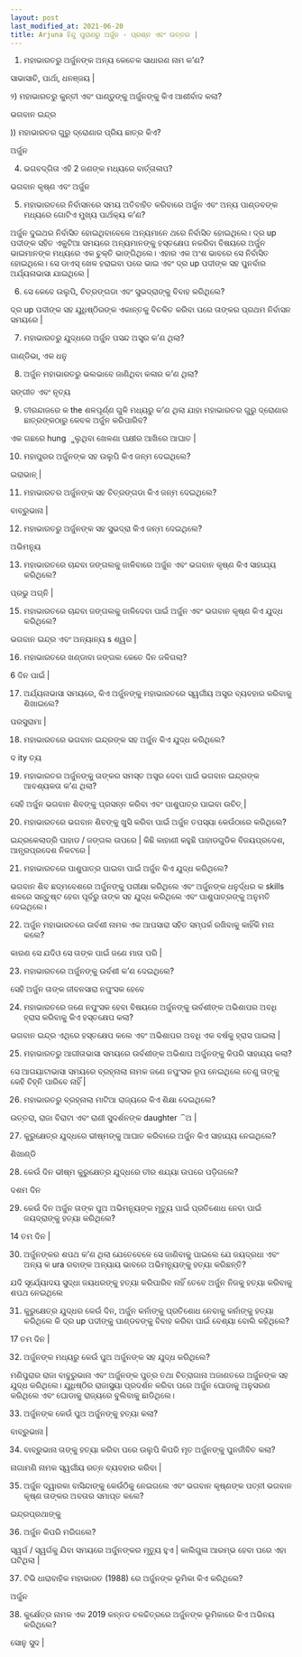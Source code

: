 ```yaml
---
layout: post
last_modified_at: 2021-06-20
title: Arjuna ହିନ୍ଦୁ ପୁରାଣରୁ ଅର୍ଜୁନ - ପ୍ରଶ୍ନ ଏବଂ ଉତ୍ତର |
---
```


1) ମହାଭାରତରୁ ଅର୍ଜୁନଙ୍କ ଅନ୍ୟ କେତେକ ସାଧାରଣ ନାମ କ’ଣ?

ସାଭାସାଚି, ପାର୍ଥା, ଧନଞ୍ଜୟ |

୨) ମହାଭାରତରୁ କୁନ୍ତୀ ଏବଂ ପାଣ୍ଡୁଙ୍କୁ ଅର୍ଜୁନଙ୍କୁ କିଏ ଆଶୀର୍ବାଦ କଲା?

ଭଗବାନ ଇନ୍ଦ୍ର

)) ମହାଭାରତର ଗୁରୁ ଦ୍ରୋଣାର ପ୍ରିୟ ଛାତ୍ର କିଏ?

ଅର୍ଜୁନ

4) ଭଗବଦ୍ଗିତା ଏହି 2 ଜଣଙ୍କ ମଧ୍ୟରେ ବାର୍ତ୍ତାଳାପ?

ଭଗବାନ କୃଷ୍ଣ ଏବଂ ଅର୍ଜୁନ

5) ମହାଭାରତରେ ନିର୍ବାସନରେ ସମୟ ଅତିବାହିତ କରିବାରେ ଅର୍ଜୁନ ଏବଂ ଅନ୍ୟ ପାଣ୍ଡବଙ୍କ ମଧ୍ୟରେ ଗୋଟିଏ ମୁଖ୍ୟ ପାର୍ଥକ୍ୟ କ’ଣ?

ଅର୍ଜୁନ ଦୁଇଥର ନିର୍ବାସିତ ହୋଇଥିବାବେଳେ ଅନ୍ୟମାନେ ଥରେ ନିର୍ବାସିତ ହୋଇଥିଲେ। ଦ୍ର up ପଦୀଙ୍କ ସହିତ ଏକୁଟିଆ ସମୟରେ ଅନ୍ୟମାନଙ୍କୁ ହସ୍ତକ୍ଷେପ ନକରିବା ବିଷୟରେ ଅର୍ଜୁନ ଭାଇମାନଙ୍କ ମଧ୍ୟରେ ଏକ ଚୁକ୍ତି ଭାଙ୍ଗିଥିଲେ। ଏହାର ଏକ ଅଂଶ ଭାବରେ ସେ ନିର୍ବାସିତ ହୋଇଥିଲେ। ସେ ଡାଏସ୍ ଖେଳ ହରାଇବା ପରେ ଭାଇ ଏବଂ ଦ୍ର up ପଦୀଙ୍କ ସହ ପୁନର୍ବାର ଅର୍ଯ୍ୟନାଭାସା ଯାଇଥିଲେ |

6) ସେ କେବେ ଉଲୁପି, ଚିତ୍ରଙ୍ଗଡା ଏବଂ ସୁଭଦ୍ରାଙ୍କୁ ବିବାହ କରିଥିଲେ?

ଦ୍ର up ପଦୀଙ୍କ ସହ ଯୁଧିଷ୍ଠିରଙ୍କ ଏକାନ୍ତକୁ ବିଚଳିତ କରିବା ପରେ ତାଙ୍କର ପ୍ରଥମ ନିର୍ବାସନ ସମୟରେ |

7) ମହାଭାରତରୁ ଯୁଦ୍ଧରେ ଅର୍ଜୁନ ପସନ୍ଦ ଅସ୍ତ୍ର କ’ଣ ଥିଲା?

ଗାଣ୍ଡିଭା, ଏକ ଧନୁ

8) ଅର୍ଜୁନ ମହାଭାରତରୁ ଭଲଭାବେ ଜାଣିଥିବା କଳାର କ’ଣ ଥିଲା?

ସଙ୍ଗୀତ ଏବଂ ନୃତ୍ୟ

9) ତୀରନ୍ଦାଜରେ କ the ଶଳପୂର୍ଣ୍ଣ ଗୁଳି ମଧ୍ୟରୁ କ’ଣ ଥିଲା ଯାହା ମହାଭାରତର ଗୁରୁ ଦ୍ରୋଣାର ଛାତ୍ରଙ୍କଠାରୁ କେବଳ ଅର୍ଜୁନ କରିପାରିବ?

ଏକ ଗଛରେ hung ୁଲୁଥିବା ଖେଳଣା ପକ୍ଷୀର ଆଖିରେ ଆଘାତ |

10) ମହାପୁରର ଅର୍ଜୁନଙ୍କ ସହ ଉଲୁପି କିଏ ଜନ୍ମ ଦେଇଥିଲେ?

ଇରାଭାନ୍ |

11) ମହାଭାରତର ଅର୍ଜୁନଙ୍କ ସହ ଚିତ୍ରଙ୍ଗଡା କିଏ ଜନ୍ମ ଦେଇଥିଲେ?

ବାବ୍ରୁଭାନା |

12) ମହାଭାରତରୁ ଅର୍ଜୁନଙ୍କ ସହ ସୁଭଦ୍ରା କିଏ ଜନ୍ମ ଦେଇଥିଲେ?

ଅଭିମନ୍ୟୁ

13) ମହାଭାରତରେ ଚାନ୍ଦବା ଜଙ୍ଗଲକୁ ଜାଳିବାରେ ଅର୍ଜୁନ ଏବଂ ଭଗବାନ କୃଷ୍ଣ କିଏ ସାହାଯ୍ୟ କରିଥିଲେ?

ପ୍ରଭୁ ଅଗ୍ନି |

15) ମହାଭାରତରେ ଚାନ୍ଦବା ଜଙ୍ଗଲକୁ ଜାଳିଦେବା ପାଇଁ ଅର୍ଜୁନ ଏବଂ ଭଗବାନ କୃଷ୍ଣ କିଏ ଯୁଦ୍ଧ କରିଥିଲେ?

ଭଗବାନ ଇନ୍ଦ୍ର ଏବଂ ଅନ୍ୟାନ୍ୟ s ଶ୍ୱର |

16) ମହାଭାରତରେ ଖଣ୍ଡାବା ଜଙ୍ଗଲ କେତେ ଦିନ ଜଳିଗଲା?

6 ଦିନ ପାଇଁ |

17) ଅର୍ଯ୍ୟନାଭାସା ସମୟରେ, କିଏ ଅର୍ଜୁନଙ୍କୁ ମହାଭାରତରେ ସ୍ୱର୍ଗୀୟ ଅସ୍ତ୍ର ବ୍ୟବହାର କରିବାକୁ ଶିଖାଇଲେ?

ପରସୁରାମା |

18) ମହାଭାରତରେ ଭଗବାନ ଇନ୍ଦ୍ରଙ୍କ ସହ ଅର୍ଜୁନ କିଏ ଯୁଦ୍ଧ କରିଥିଲେ?

ଦ ity ତ୍ୟ

19) ମହାଭାରତର ଅର୍ଜୁନଙ୍କୁ ତାଙ୍କର ସମସ୍ତ ଅସ୍ତ୍ର ଦେବା ପାଇଁ ଭଗବାନ ଇନ୍ଦ୍ରଙ୍କ ଆବଶ୍ୟକତା କ’ଣ ଥିଲା?

ସେହି ଅର୍ଜୁନ ଭଗବାନ ଶିବଙ୍କୁ ପ୍ରସନ୍ନ କରିବା ଏବଂ ପାଶୁପାତ୍ର ପାଇବା ଉଚିତ୍ |

20) ମହାଭାରତରେ ଭଗବାନ ଶିବଙ୍କୁ ଖୁସି କରିବା ପାଇଁ ଅର୍ଜୁନ ତପସ୍ୟା କେଉଁଠାରେ କରିଥିଲେ?

ଇନ୍ଦ୍ରକେଲାଡ୍ରି ପାହାଡ / ଜଙ୍ଗଲ ଉପରେ | କିଛି କାହାଣୀ କହୁଛି ପାହାଡଗୁଡିକ ବିଜୟପ୍ରଦେଶ, ଆନ୍ଧ୍ରପ୍ରଦେଶ ନିକଟରେ |

21) ମହାଭାରତରେ ପାଶୁପାତ୍ର ପାଇବା ପାଇଁ ଅର୍ଜୁନ କିଏ ଯୁଦ୍ଧ କରିଥିଲେ?

ଭଗବାନ ଶିବ ଛଦ୍ମବେଶରେ ଅର୍ଜୁନଙ୍କୁ ପରୀକ୍ଷା କରିଥିଲେ ଏବଂ ଅର୍ଜୁନଙ୍କ ଧନୁର୍ଦ୍ଧର କ skills ଶଳରେ ସନ୍ତୁଷ୍ଟ ହେବା ପୂର୍ବରୁ ତାଙ୍କ ସହ ଯୁଦ୍ଧ କରିଥିଲେ ଏବଂ ପାଶୁପାତ୍ରଙ୍କୁ ଅନୁମତି ଦେଇଥିଲେ।

22) ଅର୍ଜୁନ ମହାଭାରତରେ ଉର୍ବଶୀ ନାମକ ଏକ ଆପସାରା ସହିତ ସମ୍ପର୍କ ରଖିବାକୁ କାହିଁକି ମନା କଲେ?

କାରଣ ସେ ଯଦିଓ ସେ ତାଙ୍କ ପାଇଁ ଜଣେ ମାତା ପରି |

23) ମହାଭାରତରେ ଅର୍ଜୁନଙ୍କୁ ଉର୍ବଶୀ କ’ଣ ଦେଇଥିଲେ?

ସେହି ଅର୍ଜୁନ ତାଙ୍କ ଜୀବନସାରା ନପୁଂସକ ହେବେ

24) ମହାଭାରତରେ ଜଣେ ନପୁଂସକ ହେବା ବିଷୟରେ ଅର୍ଜୁନଙ୍କୁ ଉର୍ବଶୀଙ୍କ ଅଭିଶାପର ଅବଧି ହ୍ରାସ କରିବାକୁ କିଏ ହସ୍ତକ୍ଷେପ କଲା?

ଭଗବାନ ଇନ୍ଦ୍ର ଏଥିରେ ହସ୍ତକ୍ଷେପ କଲେ ଏବଂ ଅଭିଶାପର ଅବଧି ଏକ ବର୍ଷକୁ ହ୍ରାସ ପାଇଲା |

25) ମହାଭାରତରୁ ଆଗୀତାଭାସା ସମୟରେ ଉର୍ବଶୀଙ୍କ ଅଭିଶାପ ଅର୍ଜୁନଙ୍କୁ କିପରି ସାହାଯ୍ୟ କଲା?

ସେ ଆଗୟାଟାଭାସା ସମୟରେ ବ୍ରହ୍ନାଲା ନାମକ ଜଣେ ନପୁଂସକ ରୂପ ନେଇଥିଲେ ତେଣୁ ତାଙ୍କୁ କେହି ଚିହ୍ନି ପାରିବେ ନାହିଁ |

26) ମହାଭାରତରୁ ବ୍ରହ୍ନାଲା ମାଟିଆ ରାଜ୍ୟରେ କିଏ ଶିକ୍ଷା ଦେଇଥିଲେ?

ଉତ୍ତରା, ରାଜା ବିରାଟା ଏବଂ ରାଣୀ ସୁଦର୍ଶନଙ୍କ daughter ିଅ |

27) କୁରୁକ୍ଷେତ୍ର ଯୁଦ୍ଧରେ ଭୀଷ୍ମଙ୍କୁ ଆଘାତ କରିବାରେ ଅର୍ଜୁନ କିଏ ସାହାଯ୍ୟ ନେଇଥିଲେ?

ଶିଖାଣ୍ଡି

28) କେଉଁ ଦିନ ଭୀଷ୍ମ କୁରୁକ୍ଷେତ୍ର ଯୁଦ୍ଧରେ ତୀର ଶଯ୍ୟା ଉପରେ ପଡ଼ିଗଲେ?

ଦଶମ ଦିନ

29) କେଉଁ ଦିନ ଅର୍ଜୁନ ତାଙ୍କ ପୁଅ ଅଭିମନ୍ୟୁଙ୍କ ମୃତ୍ୟୁ ପାଇଁ ପ୍ରତିଶୋଧ ନେବା ପାଇଁ ଜୟଦ୍ରାଙ୍କୁ ହତ୍ୟା କରିଥିଲେ?

14 ତମ ଦିନ |

30) ଅର୍ଜୁନଙ୍କର ଶପଥ କ’ଣ ଥିଲା ଯେତେବେଳେ ସେ ଜାଣିବାକୁ ପାଇଲେ ଯେ ଜୟଦ୍ରଧା ଏବଂ ଅନ୍ୟ କ ura ରବାଙ୍କ ଅନ୍ୟାୟ ଭାବରେ ଅଭିମନ୍ୟୁଙ୍କୁ ହତ୍ୟା କରିଛନ୍ତି?

ଯଦି ସୂର୍ଯ୍ୟୋଦୟ ସୁଦ୍ଧା ଜୟଧରଙ୍କୁ ହତ୍ୟା କରିପାରିବ ନାହିଁ ତେବେ ଅର୍ଜୁନ ନିଜକୁ ହତ୍ୟା କରିବାକୁ ଶପଥ ନେଇଥିଲେ

31) କୁରୁକ୍ଷେତ୍ର ଯୁଦ୍ଧର କେଉଁ ଦିନ, ଅର୍ଜୁନ କର୍ନାଙ୍କୁ ପ୍ରତିଶୋଧ ନେବାକୁ କର୍ନାଙ୍କୁ ହତ୍ୟା କରିଥିଲେ କି ଦ୍ର up ପଦୀଙ୍କୁ ପାଣ୍ଡବଙ୍କୁ ବିବାହ କରିବା ପାଇଁ ବେଶ୍ୟା ବୋଲି କହିଥିଲେ?

17 ତମ ଦିନ |


32) ଅର୍ଜୁନଙ୍କ ମଧ୍ୟରୁ କେଉଁ ପୁଅ ଅର୍ଜୁନଙ୍କ ସହ ଯୁଦ୍ଧ କରିଥିଲେ?

ମଣିପୁରାର ରାଜା ବାବୁରୁଭାନା ଏବଂ ଅର୍ଜୁନଙ୍କ ପୁତ୍ର ତଥା ଚିତ୍ରାଗାନା ଅଜାଣତରେ ଅର୍ଜୁନଙ୍କ ସହ ଯୁଦ୍ଧ କରିଥିଲେ। ଯୁଧିଷ୍ଠିର ରାଜାସୁୟା ପ୍ରଦର୍ଶନ କରିବା ପରେ ଅର୍ଜୁନ ଘୋଡାକୁ ଅନୁସରଣ କରିଥିଲେ ଏବଂ ଘୋଡାକୁ ରାଜ୍ୟରେ ବୁଲିବାକୁ ଛାଡିଥିଲେ।

33) ଅର୍ଜୁନଙ୍କ କେଉଁ ପୁଅ ଅର୍ଜୁନଙ୍କୁ ହତ୍ୟା କଲା?

ବାବ୍ରୁଭାନା |

34) ବାବ୍ରୁଭାନା ତାଙ୍କୁ ହତ୍ୟା କରିବା ପରେ ଉଲୁପି କିପରି ମୃତ ଅର୍ଜୁନଙ୍କୁ ପୁନର୍ଜୀବିତ କଲା?

ନାଗାମଣି ନାମକ ସ୍ୱର୍ଗୀୟ ରତ୍ନ ବ୍ୟବହାର କରିବା |

35) ଅର୍ଜୁନ ଦ୍ୱାରକା ବାସିନ୍ଦାଙ୍କୁ କେଉଁଠିକୁ ନେଇଗଲେ ଏବଂ ଭଗବାନ କୃଷ୍ଣଙ୍କ ପତ୍ନୀ ଭଗବାନ କୃଷ୍ଣ ତାଙ୍କର ଅବତାର ସମାପ୍ତ କଲେ?

ଇନ୍ଦ୍ରପ୍ରଥାଙ୍କୁ

36) ଅର୍ଜୁନ କିପରି ମରିଗଲେ?

ସ୍ୱର୍ଗ / ସ୍ୱର୍ଗକୁ ଯିବା ସମୟରେ ଅର୍ଜୁନଙ୍କର ମୃତ୍ୟୁ ହୁଏ | କାଲିଗୁଳା ଆରମ୍ଭ ହେବା ପରେ ଏହା ଘଟିଥିଲା ​​|

37) ଟିଭି ଧାରାବାହିକ ମହାଭାରତ (1988) ରେ ଅର୍ଜୁନଙ୍କ ଭୂମିକା କିଏ କରିଥିଲେ?

ଅର୍ଜୁନ

38) କୁର୍କ୍ଷେତ୍ର ନାମକ ଏକ 2019 କନ୍ନଡ ଚଳଚ୍ଚିତ୍ରରେ ଅର୍ଜୁନଙ୍କ ଭୂମିକାରେ କିଏ ଅଭିନୟ କରିଥିଲେ?

ସୋନୁ ସୁଦ |
